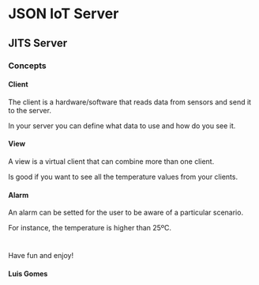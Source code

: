 # JSON IoT Server

## JITS Server

### Concepts

#### Client
The client is a hardware/software that reads data from sensors and send it to the server.

In your server you can define what data to use and how do you see it.

#### View
A view is a virtual client that can combine more than one client.

Is good if you want to see all the temperature values from your clients.

#### Alarm
An alarm can be setted for the user to be aware of a particular scenario.

For instance, the temperature is higher than 25ºC.

#
Have fun and enjoy!

#### Luis Gomes
